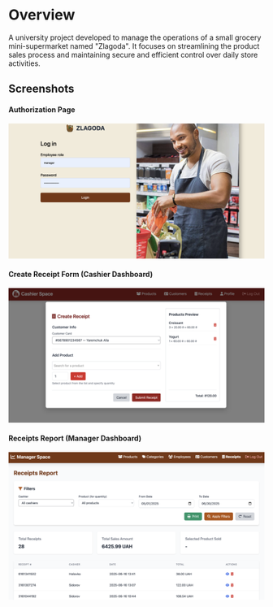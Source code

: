 # Overview
A university project developed to manage the operations of a small grocery mini-supermarket named "Zlagoda".
It focuses on streamlining the product sales process and maintaining secure and efficient control over daily store activities.

## Screenshots
#### Authorization Page
![1](static/img/system_screenshots/authorization_page.png)
#### Create Receipt Form (Cashier Dashboard)
![2](static/img/system_screenshots/create_receipt_process.png)
#### Receipts Report (Manager Dashboard)
![3](static/img/system_screenshots/receipts_report.png)








